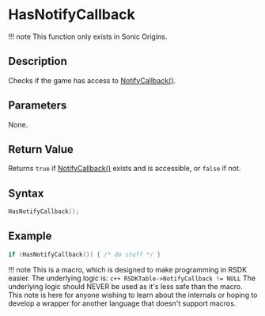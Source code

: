# HasNotifyCallback

!!! note
    This function only exists in Sonic Origins.

## Description
Checks if the game has access to [NotifyCallback()](NotifyCallback.md).

## Parameters
None.

## Return Value
Returns `true` if [NotifyCallback()](NotifyCallback.md) exists and is accessible, or `false` if not.

## Syntax
``` c++
HasNotifyCallback();
```

## Example
``` c++
if (HasNotifyCallback()) { /* do stuff */ }
```

!!! note
    This is a macro, which is designed to make programming in RSDK easier. The underlying logic is:
    ``` c++
    RSDKTable->NotifyCallback != NULL
    ```
    The underlying logic should NEVER be used as it's less safe than the macro. This note is here for anyone wishing to learn about the internals or hoping to develop a wrapper for another language that doesn't support macros.